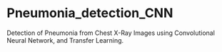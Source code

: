 # Pneumonia_detection_CNN
Detection of Pneumonia from Chest X-Ray Images using Convolutional Neural Network, and Transfer Learning.
